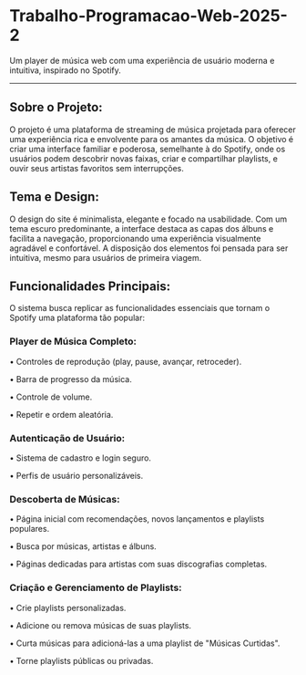 # Trabalho-Programacao-Web-2025-2

Um player de música web com uma experiência de usuário moderna e intuitiva, inspirado no Spotify.

---

## Sobre o Projeto:

O projeto é uma plataforma de streaming de música projetada para oferecer uma experiência rica e envolvente para os amantes da música. O objetivo é criar uma interface familiar e poderosa, semelhante à do Spotify, onde os usuários podem descobrir novas faixas, criar e compartilhar playlists, e ouvir seus artistas favoritos sem interrupções.

## Tema e Design:
 
O design do site é minimalista, elegante e focado na usabilidade. Com um tema escuro predominante, a interface destaca as capas dos álbuns e facilita a navegação, proporcionando uma experiência visualmente agradável e confortável. A disposição dos elementos foi pensada para ser intuitiva, mesmo para usuários de primeira viagem.

## Funcionalidades Principais:

O sistema busca replicar as funcionalidades essenciais que tornam o Spotify uma plataforma tão popular:

### Player de Música Completo:

  • Controles de reprodução (play, pause, avançar, retroceder).

  • Barra de progresso da música.

  • Controle de volume.

  • Repetir e ordem aleatória.

### Autenticação de Usuário:

  • Sistema de cadastro e login seguro.

  • Perfis de usuário personalizáveis.

### Descoberta de Músicas:

  • Página inicial com recomendações, novos lançamentos e playlists populares.

  • Busca por músicas, artistas e álbuns.

  • Páginas dedicadas para artistas com suas discografias completas.

### Criação e Gerenciamento de Playlists:

  • Crie playlists personalizadas.

  • Adicione ou remova músicas de suas playlists.

  • Curta músicas para adicioná-las a uma playlist de "Músicas Curtidas".

  • Torne playlists públicas ou privadas.
